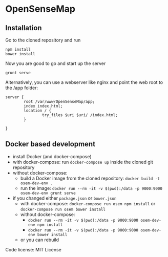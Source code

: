 OpenSenseMap
============

## Installation

Go to the cloned repository and run

```
npm install
bower install
```

Now you are good to go and start up the server

```
grunt serve
```

Alternatively, you can use a webserver like nginx and point the web root to the /app folder:

```
server {
        root /var/www/OpenSenseMap/app;
        index index.html;
        location / {
                try_files $uri $uri/ /index.html;
        }

}
```

## Docker based development

- install Docker (and docker-compose)
- with docker-compose: run `docker-compose up` inside the cloned git repository
- without docker-compose:
  - build a Docker image from the cloned repository: `docker build -t osem-dev-env .`
  - run the image: `docker run --rm -it -v $(pwd):/data -p 9000:9000 osem-dev-env grunt serve`
- if you changed either `package.json` or `bower.json`
  - with docker-compose: `docker-compose run osem npm install` or `docker-compose run osem bower install`
  - without docker-compose:
    - `docker run --rm -it -v $(pwd):/data -p 9000:9000 osem-dev-env npm install`
    - `docker run --rm -it -v $(pwd):/data -p 9000:9000 osem-dev-env bower install`
  - or you can rebuild

Code license: MIT License
